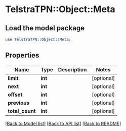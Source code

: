 # TelstraTPN::Object::Meta

## Load the model package
```perl
use TelstraTPN::Object::Meta;
```

## Properties
Name | Type | Description | Notes
------------ | ------------- | ------------- | -------------
**limit** | **int** |  | [optional] 
**next** | **int** |  | [optional] 
**offset** | **int** |  | [optional] 
**previous** | **int** |  | [optional] 
**total_count** | **int** |  | [optional] 

[[Back to Model list]](../README.md#documentation-for-models) [[Back to API list]](../README.md#documentation-for-api-endpoints) [[Back to README]](../README.md)


